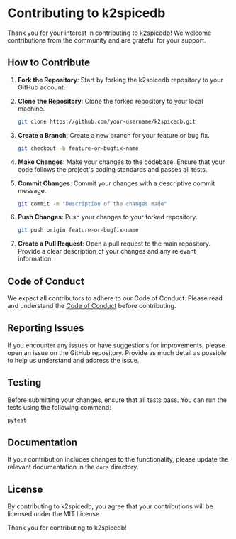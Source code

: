 # Contributing to k2spicedb

Thank you for your interest in contributing to k2spicedb! We welcome contributions from the community and are grateful for your support.

## How to Contribute

1. **Fork the Repository**: Start by forking the k2spicedb repository to your GitHub account.

2. **Clone the Repository**: Clone the forked repository to your local machine.
   ```bash
   git clone https://github.com/your-username/k2spicedb.git
   ```

3. **Create a Branch**: Create a new branch for your feature or bug fix.
   ```bash
   git checkout -b feature-or-bugfix-name
   ```

4. **Make Changes**: Make your changes to the codebase. Ensure that your code follows the project's coding standards and passes all tests.

5. **Commit Changes**: Commit your changes with a descriptive commit message.
   ```bash
   git commit -m "Description of the changes made"
   ```

6. **Push Changes**: Push your changes to your forked repository.
   ```bash
   git push origin feature-or-bugfix-name
   ```

7. **Create a Pull Request**: Open a pull request to the main repository. Provide a clear description of your changes and any relevant information.

## Code of Conduct

We expect all contributors to adhere to our Code of Conduct. Please read and understand the [Code of Conduct](CODE_OF_CONDUCT.md) before contributing.

## Reporting Issues

If you encounter any issues or have suggestions for improvements, please open an issue on the GitHub repository. Provide as much detail as possible to help us understand and address the issue.

## Testing

Before submitting your changes, ensure that all tests pass. You can run the tests using the following command:
```bash
pytest
```

## Documentation

If your contribution includes changes to the functionality, please update the relevant documentation in the `docs` directory.

## License

By contributing to k2spicedb, you agree that your contributions will be licensed under the MIT License.

Thank you for contributing to k2spicedb!

